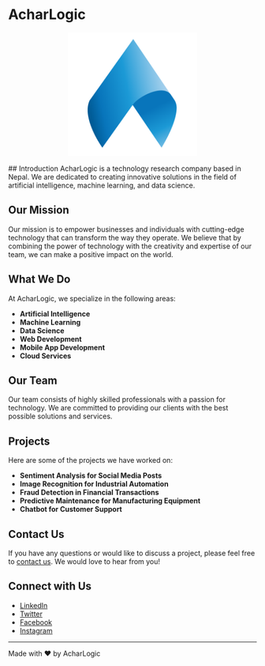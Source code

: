 # AcharLogic
<p align="center">
<img src="https://github.com/AcharLogic/.github/blob/main/assets/logo.png?raw=true" height="250">
</p>
## Introduction
AcharLogic is a technology research company based in Nepal. We are dedicated to creating innovative solutions in the field of artificial intelligence, machine learning, and data science.

## Our Mission
Our mission is to empower businesses and individuals with cutting-edge technology that can transform the way they operate. We believe that by combining the power of technology with the creativity and expertise of our team, we can make a positive impact on the world.

## What We Do
At AcharLogic, we specialize in the following areas:

- **Artificial Intelligence**
- **Machine Learning**
- **Data Science**
- **Web Development**
- **Mobile App Development**
- **Cloud Services**

## Our Team
Our team consists of highly skilled professionals with a passion for technology. We are committed to providing our clients with the best possible solutions and services.

## Projects
Here are some of the projects we have worked on:

- **Sentiment Analysis for Social Media Posts**
- **Image Recognition for Industrial Automation**
- **Fraud Detection in Financial Transactions**
- **Predictive Maintenance for Manufacturing Equipment**
- **Chatbot for Customer Support**

## Contact Us
If you have any questions or would like to discuss a project, please feel free to [contact us](https://www.acharlogic.com/contact-us). We would love to hear from you!

## Connect with Us
- [LinkedIn](https://www.linkedin.com/company/acharlogic)
- [Twitter](https://twitter.com/acharlogic)
- [Facebook](https://www.facebook.com/AcharLogic-104694464682344/)
- [Instagram](https://www.instagram.com/acharlogic/)

---

Made with ❤️ by AcharLogic
